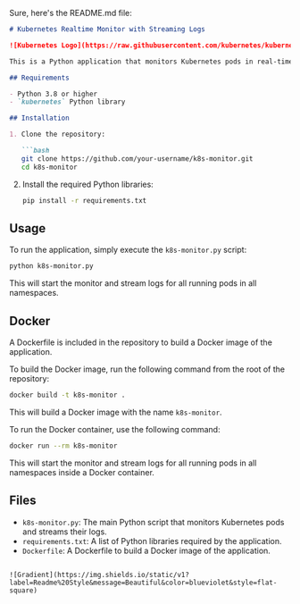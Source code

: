 Sure, here's the README.md file:

```markdown
# Kubernetes Realtime Monitor with Streaming Logs

![Kubernetes Logo](https://raw.githubusercontent.com/kubernetes/kubernetes/master/logo/logo.png)

This is a Python application that monitors Kubernetes pods in real-time and streams their logs. It uses the official Kubernetes Python client library to communicate with the Kubernetes API server.

## Requirements

- Python 3.8 or higher
- `kubernetes` Python library

## Installation

1. Clone the repository:

   ```bash
   git clone https://github.com/your-username/k8s-monitor.git
   cd k8s-monitor
   ```

2. Install the required Python libraries:

   ```bash
   pip install -r requirements.txt
   ```

## Usage

To run the application, simply execute the `k8s-monitor.py` script:

```bash
python k8s-monitor.py
```

This will start the monitor and stream logs for all running pods in all namespaces.

## Docker

A Dockerfile is included in the repository to build a Docker image of the application.

To build the Docker image, run the following command from the root of the repository:

```bash
docker build -t k8s-monitor .
```

This will build a Docker image with the name `k8s-monitor`.

To run the Docker container, use the following command:

```bash
docker run --rm k8s-monitor
```

This will start the monitor and stream logs for all running pods in all namespaces inside a Docker container.

## Files

- `k8s-monitor.py`: The main Python script that monitors Kubernetes pods and streams their logs.
- `requirements.txt`: A list of Python libraries required by the application.
- `Dockerfile`: A Dockerfile to build a Docker image of the application.

```

![Gradient](https://img.shields.io/static/v1?label=Readme%20Style&message=Beautiful&color=blueviolet&style=flat-square)